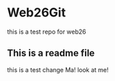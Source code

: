 # Web26Git
this is a test repo for web26

## This is a readme file

this is a test change
Ma! look at me!